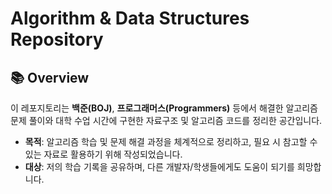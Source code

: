 # Algorithm & Data Structures Repository

## 📚 Overview
이 레포지토리는 **백준(BOJ)**, **프로그래머스(Programmers)** 등에서 해결한 알고리즘 문제 풀이와 대학 수업 시간에 구현한 자료구조 및 알고리즘 코드를 정리한 공간입니다.  
- **목적**: 알고리즘 학습 및 문제 해결 과정을 체계적으로 정리하고, 필요 시 참고할 수 있는 자료로 활용하기 위해 작성되었습니다.  
- **대상**: 저의 학습 기록을 공유하며, 다른 개발자/학생들에게도 도움이 되기를 희망합니다.
